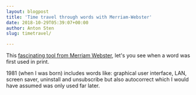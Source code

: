 ```yaml
---
layout: blogpost
title: 'Time travel through words with Merriam-Webster'
date: 2018-10-29T05:39:07+00:00
author: Anton Sten
slug: timetravel/

---
```


This [fascinating tool from Merriam Webster](https://www.merriam-webster.com/time-traveler), let's you see when a word was first used in print.

1981 (when I was born) includes words like: graphical user interface, LAN, screen saver, uninstall and unsubscribe but also autocorrect which I would have assumed was only used far later. 

